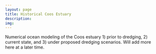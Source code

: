 ```yaml
---
layout: page
title: Historical Coos Estuary
description: 
img:
---
```


Numerical ocean modeling of the Coos estuary 1) prior to dredging, 2) current state, and 3) under proposed dredging scenarios. Will add more here at a later time.
